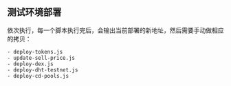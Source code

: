 ## 测试环境部署

依次执行，每一个脚本执行完后，会输出当前部署的新地址，然后需要手动做相应的拷贝：

    - deploy-tokens.js
    - update-sell-price.js
    - deploy-dex.js
    - deploy-dht-testnet.js
    - deploy-cd-pools.js
